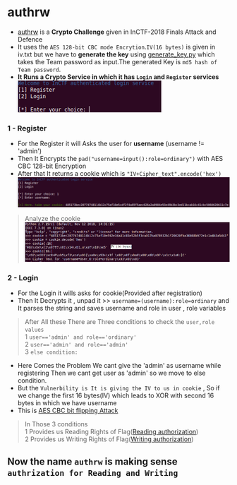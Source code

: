 # authrw
* [authrw](https://github.com/Ajay-Aj-00/Test/tree/master/authrw) is a **Crypto Challenge** given in InCTF-2018 Finals Attack and Defence
* It uses the `AES 128-bit CBC mode Encrytion`.`IV(16 bytes)` is given in iv.txt but we have to **generate the key** using [generate_key.py](https://github.com/Ajay-Aj-00/Test/tree/master/authrw/generate_key.py) which takes the Team password as input.The generated Key is `md5 hash of Team password`.
* **It Runs a Crypto Service in which it has `Login` and `Register` services**
![Login,Register](https://raw.githubusercontent.com/Ajay-Aj-00/Test/master/Images/1.png "Service")
### 1 - Register
* For the Register it will Asks the user for **username** (username != 'admin')
* Then It Encrypts the `pad("username=input():role=ordinary")` with AES CBC 128-bit Encryption
* After that It returns a cookie which is `"IV+Cipher_text".encode('hex')`
![Register](https://raw.githubusercontent.com/Ajay-Aj-00/Test/master/Images/3.png "Register")
> Analyze the cookie
 ![Register](https://raw.githubusercontent.com/Ajay-Aj-00/Test/master/Images/S.png "Register")
### 2 - Login
* For the Login it wills asks for cookie(Provided after registration)
* Then It Decrypts it , unpad it >> `username=(username):role=ordinary` and It parses the string and saves username and role in user , role variables
> After All these There are Three conditions to check the `user,role values`<br>
> 1 `user=='admin' and role=='ordinary'`<br>
> 2 `user=='admin' and role=='admin'`<br>
> 3 `else condition:`<br>
* Here Comes the Problem We cant give the 'admin' as username while registering Then we cant get user as 'admin' so we move to else condition.
* But the `Vulnerbility is It is giving the IV to us in cookie` , So if we change the first 16 bytes(IV) which leads to XOR with second 16 bytes in which we have username
* This is [AES CBC bit flipping Attack](https://masterpessimistaa.wordpress.com/2017/05/03/cbc-bit-flipping-attack/)
> In Those 3 conditions<br>
> 1 Provides us Reading Rights of Flag([Reading authorization](https://github.com/Ajay-Aj-00/Test/tree/master/authR_Exploit))<br>
> 2 Provides us Writing Rights of Flag([Writing authorization](https://github.com/Ajay-Aj-00/Test/tree/master/authW_Exploit))<br>
## Now the name `authrw` is making sense `authrization for Reading and Writing`<br>
